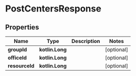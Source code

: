 
# PostCentersResponse

## Properties
| Name | Type | Description | Notes |
| ------------ | ------------- | ------------- | ------------- |
| **groupId** | **kotlin.Long** |  |  [optional] |
| **officeId** | **kotlin.Long** |  |  [optional] |
| **resourceId** | **kotlin.Long** |  |  [optional] |



